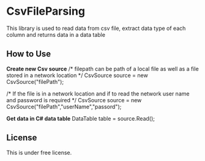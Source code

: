 # CsvFileParsing

This library is used to read data from csv file, extract data type of each column and returns data in a data table
## How to Use ##

**Create new Csv source**
/* filepath can be path of a local file as well as a file stored in a network location */
CsvSource source = new CsvSource("filePath");

/* If the file is in a network location and if to read the network user name and password is required */
CsvSource source = new CsvSource("filePath","userName","passord");

**Get data in C# data table**
DataTable table = source.Read();


## License ##
This is under free license.